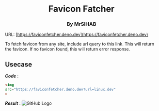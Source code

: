 <div align="center">
  <h1>Favicon Fatcher</h1>
  <h3>By MrSIHAB</h3>
</div>

URL: [https://faviconfetcher.deno.dev](https://faviconfetcher.deno.dev)

To fetch favicon from any site, include url query to this link. This will return the favicon. If no favicon found, this will return error response.

## Usecase
***Code*** :  
```html
<img 
src="https://faviconfetcher.deno.dev?url=linux.dev"
>
```
***Result*** :
![GitHub Logo](https://faviconfetcher.deno.dev?url=linux.dev)